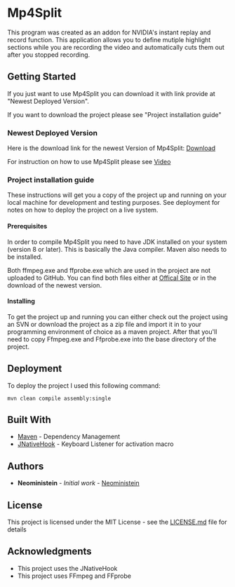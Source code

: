 # Mp4Split

This program was created as an addon for NVIDIA's instant replay and record function. This application allows you to define mutiple highlight sections while you are recording the video and automatically cuts them out after you stopped recording.

## Getting Started

If you just want to use Mp4Split you can download it with link provide at "Newest Deployed Version".

If you want to download the project please see "Project installation guide"

### Newest Deployed Version

Here is the download link for the newest Version of Mp4Split: [Download](https://drive.google.com/file/d/15OgYNGXUTlzvazoMc8OPjjb61gDEqTV0/view)

For instruction on how to use Mp4Split please see [Video](https://youtu.be/LI3YnAIBl0w)

### Project installation guide

These instructions will get you a copy of the project up and running on your local machine for development and testing purposes. See deployment for notes on how to deploy the project on a live system.

#### Prerequisites

In order to compile Mp4Split you need to have JDK installed on your system (version 8 or later). This is basically the Java compiler.
Maven also needs to be installed.

Both ffmpeg.exe and ffprobe.exe which are used in the project are not uploaded to GitHub. You can find both files either at [Offical Site](https://www.ffmpeg.org/download.html) or in the download of the newest version.

#### Installing

To get the project up and running you can either check out the project using an SVN or download the project as a zip file and import it in to your programming  environment of choice as a maven project. After that you'll need to copy Ffmpeg.exe and Ffprobe.exe into the base directory of the project.

## Deployment

To deploy the project I used this following command: 

```
mvn clean compile assembly:single
```

## Built With

* [Maven](https://maven.apache.org/) - Dependency Management
* [JNativeHook](https://github.com/kwhat/jnativehook) - Keyboard Listener for activation macro

## Authors

* **Neoministein** - *Initial work* - [Neoministein](https://www.youtube.com/channel/UCtfBiBXVXqTotONMq6VSMbg)

## License

This project is licensed under the MIT License - see the [LICENSE.md](LICENSE) file for details

## Acknowledgments

* This project uses the JNativeHook
* This project uses FFmpeg and FFprobe
